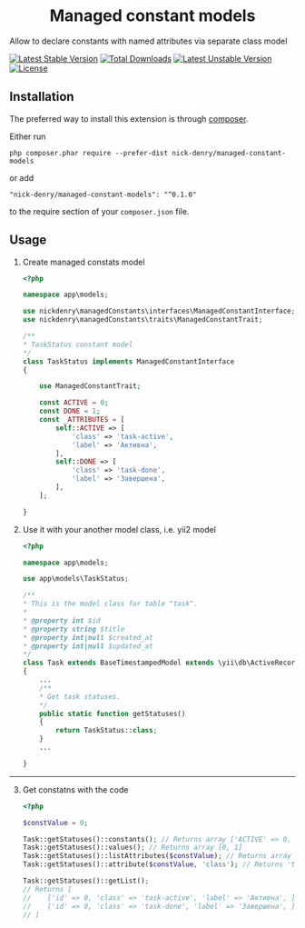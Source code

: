 <h1 align="center">Managed constant models</h1>
Allow to declare constants with named attributes via separate class model

[![Latest Stable Version](https://poser.pugx.org/nick-denry/managed-constant-models/version)](https://packagist.org/packages/nick-denry/managed-constant-models) [![Total Downloads](https://poser.pugx.org/nick-denry/managed-constant-models/downloads)](https://packagist.org/packages/nick-denry/managed-constant-models) [![Latest Unstable Version](https://poser.pugx.org/nick-denry/managed-constant-models/v/unstable)](//packagist.org/packages/nick-denry/managed-constant-models) [![License](https://poser.pugx.org/nick-denry/managed-constant-models/license)](https://packagist.org/packages/nick-denry/managed-constant-models)


Installation
------------

The preferred way to install this extension is through [composer](http://getcomposer.org/download/).

Either run

```
php composer.phar require --prefer-dist nick-denry/managed-constant-models
```

or add

```
"nick-denry/managed-constant-models": "^0.1.0"
```

to the require section of your `composer.json` file.

Usage
-----


1. Create managed constats model

    ```php
    <?php

    namespace app\models;

    use nickdenry\managedConstants\interfaces\ManagedConstantInterface;
    use nickdenry\managedConstants\traits\ManagedConstantTrait;

    /**
    * TaskStatus constant model
    */
    class TaskStatus implements ManagedConstantInterface
    {

        use ManagedConstantTrait;

        const ACTIVE = 0;
        const DONE = 1;
        const _ATTRIBUTES = [
            self::ACTIVE => [
                'class' => 'task-active',
                'label' => 'Активна',
            ],
            self::DONE => [
                'class' => 'task-done',
                'label' => 'Завершена',
            ],
        ];

    }

    ```

2. Use it with your another model class, i.e. yii2 model


    ```php
    <?php

    namespace app\models;

    use app\models\TaskStatus;

    /**
    * This is the model class for table "task".
    *
    * @property int $id
    * @property string $title
    * @property int|null $created_at
    * @property int|null $updated_at
    */
    class Task extends BaseTimestampedModel extends \yii\db\ActiveRecord
    {
        ...
        /**
        * Get task statuses.
        */
        public static function getStatuses()
        {
            return TaskStatus::class;
        }
        ...

    }

-----

3. Get constatns with the code


    ```php
    <?php

    $constValue = 0;

    Task::getStatuses()::constants(); // Returns array ['ACTIVE' => 0, 'DONE' => 1]
    Task::getStatuses()::values(); // Returns array [0, 1]
    Task::getStatuses()::listAttributes($constValue); // Returns array ['class' => 'task-active', 'label' => 'Активна']
    Task::getStatuses()::attribute($constValue, 'class'); // Returns 'task-active'

    Task::getStatuses()::getList(); 
    // Returns [
    //    ['id' => 0, 'class' => 'task-active', 'label' => 'Активна', ]
    //    ['id' => 0, 'class' => 'task-done', 'label' => 'Завершена', ],
    // ]

    ```

